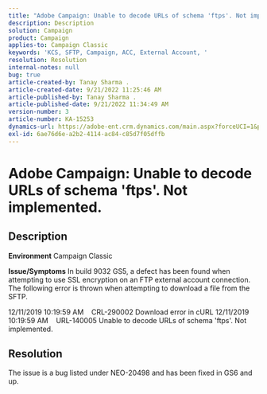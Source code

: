 ```yaml
---
title: "Adobe Campaign: Unable to decode URLs of schema 'ftps'. Not implemented."
description: Description
solution: Campaign
product: Campaign
applies-to: Campaign Classic
keywords: 'KCS, SFTP, Campaign, ACC, External Account, '
resolution: Resolution
internal-notes: null
bug: true
article-created-by: Tanay Sharma .
article-created-date: 9/21/2022 11:25:46 AM
article-published-by: Tanay Sharma .
article-published-date: 9/21/2022 11:34:49 AM
version-number: 3
article-number: KA-15253
dynamics-url: https://adobe-ent.crm.dynamics.com/main.aspx?forceUCI=1&pagetype=entityrecord&etn=knowledgearticle&id=6ac94522-a039-ed11-9db1-002248086735
exl-id: 6ae76d6e-a2b2-4114-ac84-c85d7f05dffb
---
```

# Adobe Campaign: Unable to decode URLs of schema 'ftps'. Not implemented.

## Description

<b>Environment</b>
Campaign Classic


<b>Issue/Symptoms</b>
In build 9032 GS5, a defect has been found when attempting to use SSL encryption on an FTP external account connection. The following error is thrown when attempting to download a file from the SFTP.

12/11/2019 10:19:59 AM    CRL-290002 Download error in cURL
 12/11/2019 10:19:59 AM    URL-140005 Unable to decode URLs of schema 'ftps'. Not implemented.




## Resolution


The issue is a bug listed under NEO-20498 and has been fixed in GS6 and up.

